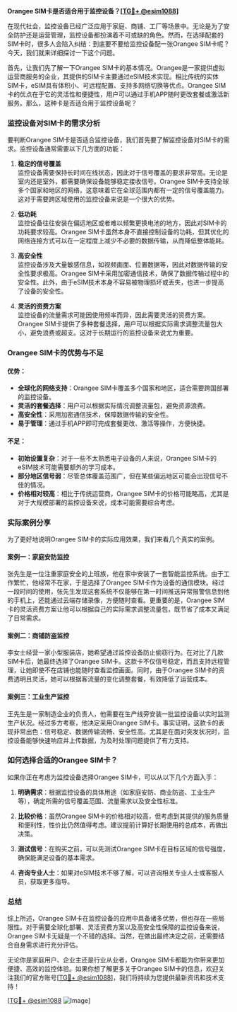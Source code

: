 **Orangee SIM卡是否适合用于监控设备？[[TG💪+ @esim1088](https://t.me/s/esim1088)]**

在现代社会，监控设备已经广泛应用于家庭、商铺、工厂等场景中。无论是为了安全防护还是运营管理，监控设备都扮演着不可或缺的角色。然而，在选择配套的SIM卡时，很多人会陷入纠结：到底要不要给监控设备配一张Orangee SIM卡呢？今天，我们就来详细探讨一下这个问题。

首先，让我们先了解一下Orangee SIM卡的基本情况。Orangee是一家提供虚拟运营商服务的企业，其提供的SIM卡主要通过eSIM技术实现。相比传统的实体SIM卡，eSIM具有体积小、可远程配置、支持多网络切换等优点。Orangee SIM卡的优点在于它的灵活性和便捷性，用户可以通过手机APP随时更改套餐或激活新服务。那么，这种卡是否适合用于监控设备呢？

### 监控设备对SIM卡的需求分析

要判断Orangee SIM卡是否适合监控设备，我们首先要了解监控设备对SIM卡的需求。监控设备通常需要以下几方面的功能：

1. **稳定的信号覆盖**  
   监控设备需要保持长时间在线状态，因此对于信号覆盖的要求非常高。无论是室内还是室外，都需要确保设备能够稳定接收信号。Orangee SIM卡支持全球多个国家和地区的网络，这意味着它在全球范围内都有一定的信号覆盖能力。这对于需要跨区域使用的监控设备来说是一个很大的优势。

2. **低功耗**  
   监控设备往往安装在偏远地区或者难以频繁更换电池的地方，因此对SIM卡的功耗要求较高。Orangee SIM卡虽然本身不直接控制设备的功耗，但其优化的网络连接方式可以在一定程度上减少不必要的数据传输，从而降低整体能耗。

3. **高安全性**  
   监控设备涉及大量敏感信息，如视频画面、位置数据等，因此对数据传输的安全性要求极高。Orangee SIM卡采用加密通信技术，确保了数据传输过程中的安全性。此外，由于eSIM技术本身不容易被物理损坏或丢失，也进一步提高了设备的安全性。

4. **灵活的资费方案**  
   监控设备的流量需求可能因使用频率而异，因此需要灵活的资费方案。Orangee SIM卡提供了多种套餐选择，用户可以根据实际需求调整流量包大小，避免浪费或超支。这对于长期运行的监控设备来说尤为重要。

### Orangee SIM卡的优势与不足

#### 优势：
- **全球化的网络支持**：Orangee SIM卡覆盖多个国家和地区，适合需要跨国部署的监控设备。
- **灵活的套餐选择**：用户可以根据实际情况调整流量包，避免资源浪费。
- **高安全性**：采用加密通信技术，保障数据传输的安全性。
- **易于管理**：通过手机APP即可完成套餐更改、激活等操作，方便快捷。

#### 不足：
- **初始设置复杂**：对于一些不太熟悉电子设备的人来说，Orangee SIM卡的eSIM技术可能需要额外的学习成本。
- **部分地区信号弱**：尽管总体覆盖范围广，但在某些偏远地区可能会出现信号不佳的情况。
- **价格相对较高**：相比于传统运营商，Orangee SIM卡的价格可能略高，尤其是对于大规模部署的监控设备来说，成本可能需要综合考虑。

### 实际案例分享

为了更好地说明Orangee SIM卡的实际应用效果，我们来看几个真实的案例。

#### 案例一：家庭安防监控
张先生是一位注重家庭安全的上班族，他在家中安装了一套智能监控系统。由于工作繁忙，他经常不在家，于是选择了Orangee SIM卡作为设备的通信模块。经过一段时间的使用，张先生发现这套系统不仅能够在第一时间推送异常报警信息到他的手机上，还能通过云端存储录像，方便随时查看。更重要的是，Orangee SIM卡的灵活资费方案让他可以根据自己的实际需求调整流量包，既节省了成本又满足了日常需求。

#### 案例二：商铺防盗监控
李女士经营一家小型服装店，她希望通过监控设备防止偷窃行为。在对比了几款SIM卡后，她最终选择了Orangee SIM卡。这款卡不仅信号稳定，而且支持远程管理，让她即使不在店铺也能随时查看监控画面。同时，由于Orangee SIM卡的资费透明且灵活，她可以根据客流量的变化调整套餐，有效降低了运营成本。

#### 案例三：工业生产监控
王先生是一家制造企业的负责人，他需要在生产线旁安装一批监控设备以实时监测生产状况。经过多方考察，他决定采用Orangee SIM卡。事实证明，这款卡的表现非常出色：信号稳定、数据传输流畅、安全性高。尤其是在面对突发状况时，监控设备能够快速响应并上传数据，为及时处理问题提供了有力支持。

### 如何选择合适的Orangee SIM卡？

如果你正在考虑为监控设备选择Orangee SIM卡，可以从以下几个方面入手：

1. **明确需求**：根据监控设备的具体用途（如家庭安防、商业防盗、工业生产等），确定所需的信号覆盖范围、流量需求以及安全性标准。
   
2. **比较价格**：虽然Orangee SIM卡的价格相对较高，但考虑到其提供的服务质量和便利性，性价比仍然值得考虑。建议提前计算好长期使用的总成本，再做出决策。

3. **测试信号**：在购买之前，可以先测试Orangee SIM卡在目标区域的信号强度，确保能满足设备的基本需求。

4. **咨询专业人士**：如果对eSIM技术不够了解，可以咨询相关专业人士或客服人员，获取更多指导。

### 总结

综上所述，Orangee SIM卡在监控设备的应用中具备诸多优势，但也存在一些局限性。对于需要全球化部署、灵活资费方案以及高安全性保障的监控设备来说，Orangee SIM卡无疑是一个不错的选择。当然，在做出最终决定之前，还需要结合自身需求进行充分评估。

无论你是家庭用户、企业主还是行业从业者，Orangee SIM卡都能为你带来更加便捷、高效的监控体验。如果你想了解更多关于Orangee SIM卡的信息，欢迎关注我们的官方账号[[TG💪+ @esim1088](https://t.me/s/esim1088)]，我们将持续为您提供最新资讯和技术支持！

[[TG💪+ @esim1088](https://t.me/s/esim1088) ![Image](https://i.postimg.cc/4NQfJmqS/Snipaste-2025-05-13-00-14-12.png)]